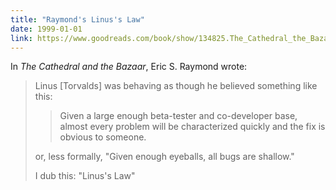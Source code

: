 ```yaml
---
title: "Raymond's Linus's Law"
date: 1999-01-01
link: https://www.goodreads.com/book/show/134825.The_Cathedral_the_Bazaar
---
```


In _The Cathedral and the Bazaar_, Eric S. Raymond wrote:

> Linus [Torvalds] was behaving as though he believed something like this:
>
> > Given a large enough beta-tester and co-developer base, almost every problem will be characterized quickly and the fix is obvious to someone.
>
> or, less formally, "Given enough eyeballs, all bugs are shallow."
>
> I dub this: "Linus's Law"
